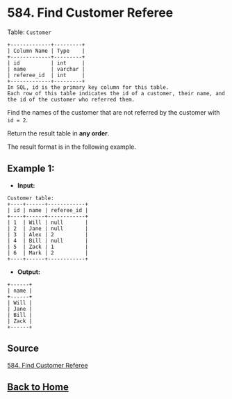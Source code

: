 # **584. Find Customer Referee**

Table: ``Customer``

```
+-------------+---------+
| Column Name | Type    |
+-------------+---------+
| id          | int     |
| name        | varchar |
| referee_id  | int     |
+-------------+---------+
In SQL, id is the primary key column for this table.
Each row of this table indicates the id of a customer, their name, and the id of the customer who referred them.
```

Find the names of the customer that are not referred by the customer with ``id = 2``.

Return the result table in **any order**.

The result format is in the following example.

## **Example 1:**

- **Input:**

```
Customer table:
+----+------+------------+
| id | name | referee_id |
+----+------+------------+
| 1  | Will | null       |
| 2  | Jane | null       |
| 3  | Alex | 2          |
| 4  | Bill | null       |
| 5  | Zack | 1          |
| 6  | Mark | 2          |
+----+------+------------+
```

- **Output:**

```
+------+
| name |
+------+
| Will |
| Jane |
| Bill |
| Zack |
+------+
```


## **Source**

[584. Find Customer Referee](https://leetcode.com/problems/find-customer-referee)


## **[Back to Home](../)**